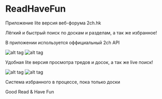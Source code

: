 # ReadHaveFun

Приложение lite версия веб-форума 2ch.hk

Лёгкий и быстрый поиск по доскам и разделам, а так же избранное!

В приложении используется оффициальный 2ch API

![alt tag](https://i.imgur.com/eauLSif.png)
![alt tag](https://i.imgur.com/NWijS5z.png)

Удобная lite версия просмотра тредов и досок, а так же live поиск!

![alt tag](https://i.imgur.com/dEXHr8g.png)
![alt tag](https://i.imgur.com/EufPnD0.png)

Система избранного в процессе, пока только доски

Good Read & Have Fun
